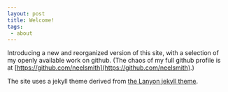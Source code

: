```yaml
---
layout: post
title: Welcome!
tags:
 - about
---
```


Introducing a new and reorganized version of this site, with a selection of my openly available work on github.  (The chaos of my full github profile is at [https://github.com/neelsmith](https://github.com/neelsmith).)

The site uses a jekyll theme derived from [the Lanyon jekyll theme](http://lanyon.getpoole.com/).
